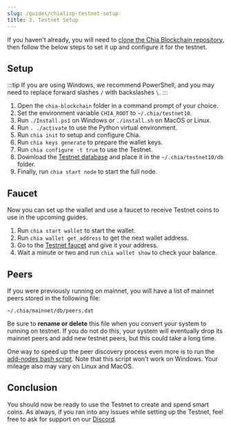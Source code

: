 ```yaml
---
slug: /guides/chialisp-testnet-setup
title: 3. Testnet Setup
---
```


If you haven't already, you will need to [clone the Chia Blockchain repository](https://github.com/Chia-Network/chia-blockchain), then follow the below steps to set it up and configure it for the testnet.

## Setup

:::tip
If you are using Windows, we recommend PowerShell, and you may need to replace forward slashes `/` with backslashes `\`.
:::

1.  Open the `chia-blockchain` folder in a command prompt of your choice.
2.  Set the environment variable `CHIA_ROOT` to `~/.chia/testnet10`.
3.  Run `./Install.ps1` on Windows or `./install.sh` on MacOS or Linux.
4.  Run `. ./activate` to use the Python virtual environment.
5.  Run `chia init` to setup and configure Chia.
6.  Run `chia keys generate` to prepare the wallet keys.
7.  Run `chia configure -t true` to use the Testnet.
8.  Download the [Testnet database](https://download.chia.net/testnet10/blockchain_v2_testnet10.sqlite.gz) and place it in the `~/.chia/testnet10/db` folder.
9.  Finally, run `chia start node` to start the full node.

## Faucet

Now you can set up the wallet and use a faucet to receive Testnet coins to use in the upcoming guides.

1. Run `chia start wallet` to start the wallet.
2. Run `chia wallet get_address` to get the next wallet address.
3. Go to the [Testnet faucet](https://testnet10-faucet.chia.net) and give it your address.
4. Wait a minute or two and run `chia wallet show` to check your balance.

## Peers

If you were previously running on mainnet, you will have a list of mainnet peers stored in the following file:

`~/.chia/mainnet/db/peers.dat`

Be sure to **rename or delete** this file when you convert your system to running on testnet. If you do not do this, your system will eventually drop its mainnet peers and add new testnet peers, but this could take a long time.

One way to speed up the peer discovery process even more is to run the [add-nodes bash script](https://github.com/wallentx/farm-and-ranch-supply-depot/blob/main/bin/extra/add-nodes). Note that this script won't work on Windows. Your mileage also may vary on Linux and MacOS.

## Conclusion

You should now be ready to use the Testnet to create and spend smart coins. As always, if you ran into any issues while setting up the Testnet, feel free to ask for support on our [Discord](https://discord.gg/chia).

